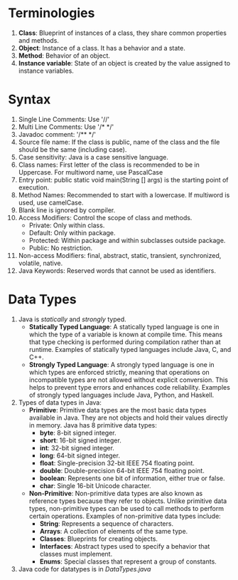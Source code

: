 # Terminologies
1. **Class**: Blueprint of instances of a class, they share common properties and methods.
2. **Object**: Instance of a class. It has a behavior and a state.
3. **Method**: Behavior of an object.
4. **Instance variable**: State of an object is created by the value assigned to instance variables.

# Syntax
1. Single Line Comments: Use '//'
2. Multi Line Comments: Use '/* */'
3. Javadoc comment: '/** */'
4. Source file name: If the class is public, name of the class and the file should be the same (including case).
5. Case sensitivity: Java is a case sensitive language.
6. Class names: First letter of the class is recommended to be in Uppercase. For multiword name, use PascalCase
7. Entry point: public static void main(String [] args) is the starting point of execution.
8. Method Names: Recommended to start with a lowercase. If multiword is used, use camelCase.
9. Blank line is ignored by compiler.
10. Access Modifiers: Control the scope of class and methods.
    - Private: Only within class.
    - Default: Only within package.
    - Protected: Within package and within subclasses outside package.
    - Public: No restriction.
11. Non-access Modifiers: final, abstract, static, transient, synchronized, volatile, native.
12. Java Keywords: Reserved words that cannot be used as identifiers.

# Data Types
1. Java is *statically* and *strongly* typed.
    - **Statically Typed Language**: A statically typed language is one in which the type of a variable is known at compile time. This means that type checking is performed during compilation rather than at runtime. Examples of statically typed languages include Java, C, and C++.
    - **Strongly Typed Language**: A strongly typed language is one in which types are enforced strictly, meaning that operations on incompatible types are not allowed without explicit conversion. This helps to prevent type errors and enhances code reliability. Examples of strongly typed languages include Java, Python, and Haskell.
2. Types of data types in Java:
    - **Primitive**: Primitive data types are the most basic data types available in Java. They are not objects and hold their values directly in memory. Java has 8 primitive data types:
        - **byte**: 8-bit signed integer.
        - **short**: 16-bit signed integer.
        - **int**: 32-bit signed integer.
        - **long**: 64-bit signed integer.
        - **float**: Single-precision 32-bit IEEE 754 floating point.
        - **double**: Double-precision 64-bit IEEE 754 floating point.
        - **boolean**: Represents one bit of information, either true or false.
        - **char**: Single 16-bit Unicode character.
    - **Non-Primitive**: Non-primitive data types are also known as reference types because they refer to objects. Unlike primitive data types, non-primitive types can be used to call methods to perform certain operations. Examples of non-primitive data types include:
        - **String**: Represents a sequence of characters.
        - **Arrays**: A collection of elements of the same type.
        - **Classes**: Blueprints for creating objects.
        - **Interfaces**: Abstract types used to specify a behavior that classes must implement.
        - **Enums**: Special classes that represent a group of constants.
3. Java code for datatypes is in *DataTypes.java*